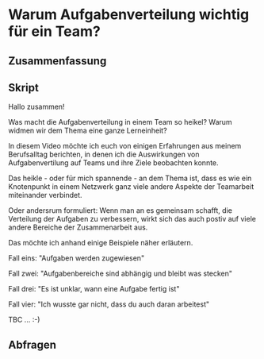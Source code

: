 # Warum Aufgabenverteilung wichtig für ein Team?

## Zusammenfassung

## Skript

Hallo zusammen!

Was macht die Aufgabenverteilung in einem Team so heikel? Warum widmen wir dem Thema eine ganze Lerneinheit?

In diesem Video möchte ich euch von einigen Erfahrungen aus meinem Berufsalltag berichten, in denen ich die Auswirkungen von Aufgabenvertilung auf Teams und ihre Ziele beobachten konnte.

Das heikle - oder für mich spannende - an dem Thema ist, dass es wie ein Knotenpunkt in einem Netzwerk ganz viele andere Aspekte der Teamarbeit miteinander verbindet.

Oder andersrum formuliert: Wenn man an es gemeinsam schafft, die Verteilung der Aufgaben zu verbessern, wirkt sich das auch postiv auf viele andere Bereiche der Zusammenarbeit aus.

Das möchte ich anhand einige Beispiele näher erläutern.

Fall eins: "Aufgaben werden zugewiesen"

Fall zwei: "Aufgabenbereiche sind abhängig und bleibt was stecken"

Fall drei: "Es ist unklar, wann eine Aufgabe fertig ist"

Fall vier: "Ich wusste gar nicht, dass du auch daran arbeitest"

TBC ... :-)

## Abfragen
